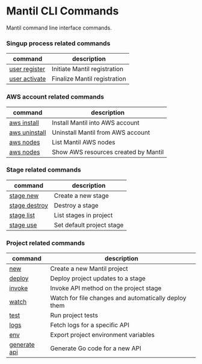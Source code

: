 # Mantil CLI Commands

Mantil command line interface commands.

### Singup process related commands

| command | description |
| --------| ----------- | 
| [user register](mantil_user_register.md) | Initiate Mantil registration |
| [user activate](mantil_user_activate.md) | Finalize Mantil registration |


### AWS account related commands

| command | description |
| --------| ----------- | 
| [aws install](mantil_aws_install.md) | Install Mantil into AWS account |
| [aws uninstall](mantil_aws_uninstall.md) | Uninstall Mantil from AWS account |
| [aws nodes](mantil_aws_nodes.md) | List Mantil AWS nodes |
| [aws nodes](mantil_aws_resources.md) | Show AWS resources created by Mantil |


### Stage related commands

| command | description |
| --------| ----------- | 
| [stage new](mantil_stage_new.md) | Create a new stage |
| [stage destroy](mantil_stage_destroy.md) | Destroy a stage |
| [stage list](mantil_stage_list.md) | List stages in project |
| [stage use](mantil_stage_use.md) | Set default project stage |

### Project related commands

| command | description |
| --------| ----------- | 
| [new](mantil_new.md) | Create a new Mantil project |
| [deploy](mantil_deploy.md) | Deploy project updates to a stage |
| [invoke](mantil_invoke.md) | Invoke API method on the project stage |
| [watch](mantil_watch.md) | Watch for file changes and automatically deploy them |
| [test](mantil_test.md) | Run project tests |
| [logs](mantil_logs.md) | Fetch logs for a specific API |
| [env](mantil_env.md) | Export project environment variables |
| [generate api](mantil_generate_api.md) | Generate Go code for a new API |
